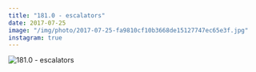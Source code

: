 ```yaml
---
title: "181.0 - escalators"
date: 2017-07-25
image: "/img/photo/2017-07-25-fa9810cf10b3668de15127747ec65e3f.jpg"
instagram: true
---
```


![181.0 - escalators](/img/photo/2017-07-25-fa9810cf10b3668de15127747ec65e3f.jpg)
